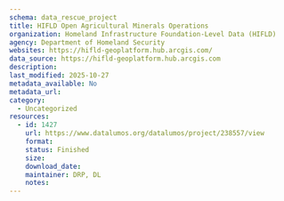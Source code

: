 ```yaml
---
schema: data_rescue_project 
title: HIFLD Open Agricultural Minerals Operations
organization: Homeland Infrastructure Foundation-Level Data (HIFLD)
agency: Department of Homeland Security
websites: https://hifld-geoplatform.hub.arcgis.com/
data_source: https://hifld-geoplatform.hub.arcgis.com
description: 
last_modified: 2025-10-27
metadata_available: No
metadata_url: 
category:
  - Uncategorized 
resources:
  - id: 1427
    url: https://www.datalumos.org/datalumos/project/238557/view
    format: 
    status: Finished
    size: 
    download_date: 
    maintainer: DRP, DL
    notes: 
---
```

